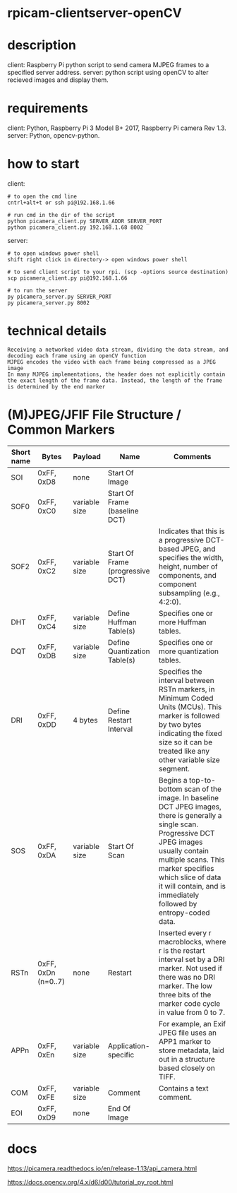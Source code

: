 # rpicam-clientserver-openCV

# description
client:	Raspberry Pi python script to send camera MJPEG frames to a specified server address.
server:	python script using openCV to alter recieved images and display them.


# requirements
client:	Python,	Raspberry Pi 3 Model B+ 2017, Raspberry Pi camera Rev 1.3.
server:	Python,	opencv-python.


# how to start
client:

    # to open the cmd line
	cntrl+alt+t or ssh pi@192.168.1.66 
	
	# run cmd in the dir of the script
	python picamera_client.py SERVER_ADDR SERVER_PORT
	python picamera_client.py 192.168.1.68 8002

server:

    # to open windows power shell
	shift right click in directory-> open windows power shell
	
	# to send client script to your rpi. (scp -options source destination)
	scp picamera_client.py pi@192.168.1.66

	# to run the server
	py picamera_server.py SERVER_PORT
	py picamera_server.py 8002

# technical details
	Receiving a networked video data stream, dividing the data stream, and decoding each frame using an openCV function
	MJPEG encodes the video with each frame being compressed as a JPEG image
	In many MJPEG implementations, the header does not explicitly contain the exact length of the frame data. Instead, the length of the frame is determined by the end marker
	
# (M)JPEG/JFIF File Structure / Common Markers

Short name| 	Bytes| 	Payload| 	Name| 	Comments|
--- | --- | --- | --- | --- |
SOI| 	0xFF, 0xD8| 	none| 	Start Of Image| 
SOF0| 	0xFF, 0xC0| 	variable size| 	Start Of Frame (baseline DCT)|
SOF2| 	0xFF, 0xC2| 	variable size| 	Start Of Frame (progressive DCT)| 	Indicates that this is a progressive DCT-based JPEG, and specifies the width, height, number of components, and component subsampling (e.g., 4:2:0).|
DHT| 	0xFF, 0xC4| 	variable size| 	Define Huffman Table(s)| 	Specifies one or more Huffman tables.|
DQT| 	0xFF, 0xDB| 	variable size| 	Define Quantization Table(s)| 	Specifies one or more quantization tables.|
DRI| 	0xFF, 0xDD| 	4 bytes| 	Define Restart Interval| 	Specifies the interval between RSTn markers, in Minimum Coded Units (MCUs). This marker is followed by two bytes indicating the fixed size so it can be treated like any other variable size segment.|
SOS| 	0xFF, 0xDA|	variable size| 	Start Of Scan| 	Begins a top-to-bottom scan of the image. In baseline DCT JPEG images, there is generally a single scan. Progressive DCT JPEG images usually contain multiple scans. This marker specifies which slice of data it will contain, and is immediately followed by entropy-coded data.|
RSTn| 	0xFF, 0xDn (n=0..7)| 	none| 	Restart| 	Inserted every r macroblocks, where r is the restart interval set by a DRI marker. Not used if there was no DRI marker. The low three bits of the marker code cycle in value from 0 to 7.|
APPn| 	0xFF, 0xEn| 	variable size| 	Application-specific| 	For example, an Exif JPEG file uses an APP1 marker to store metadata, laid out in a structure based closely on TIFF.|
COM| 	0xFF, 0xFE| 	variable size| 	Comment| 	Contains a text comment.|
EOI| 	0xFF, 0xD9| 	none| 	End Of Image| 	

	

# docs

https://picamera.readthedocs.io/en/release-1.13/api_camera.html

https://docs.opencv.org/4.x/d6/d00/tutorial_py_root.html
